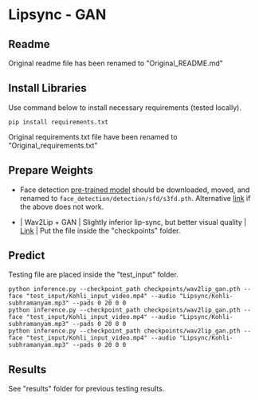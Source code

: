 # Lipsync - GAN

## Readme
Original readme file has been renamed to "Original_README.md"

## Install Libraries
Use command below to install necessary requirements (tested locally).
```
pip install requirements.txt
```

Original requirements.txt file have been renamed to "Original_requirements.txt"

## Prepare Weights
- Face detection [pre-trained model](https://www.adrianbulat.com/downloads/python-fan/s3fd-619a316812.pth) should be downloaded, moved, and renamed to `face_detection/detection/sfd/s3fd.pth`. Alternative [link](https://iiitaphyd-my.sharepoint.com/:u:/g/personal/prajwal_k_research_iiit_ac_in/EZsy6qWuivtDnANIG73iHjIBjMSoojcIV0NULXV-yiuiIg?e=qTasa8) if the above does not work.

- | Wav2Lip + GAN  | Slightly inferior lip-sync, but better visual quality | [Link](https://iiitaphyd-my.sharepoint.com/:u:/g/personal/radrabha_m_research_iiit_ac_in/EdjI7bZlgApMqsVoEUUXpLsBxqXbn5z8VTmoxp55YNDcIA?e=n9ljGW) | Put the file inside the "checkpoints" folder.



## Predict
Testing file are placed inside the "test_input" folder.
```
python inference.py --checkpoint_path checkpoints/wav2lip_gan.pth --face "test_input/Kohli_input_video.mp4" --audio "Lipsync/Kohli-subhramanyam.mp3" --pads 0 20 0 0    
python inference.py --checkpoint_path checkpoints/wav2lip_gan.pth --face "test_input/Kohli_input_video.mp4" --audio "Lipsync/Kohli-subhramanyam.mp3" --pads 0 20 0 0
python inference.py --checkpoint_path checkpoints/wav2lip_gan.pth --face "test_input/Kohli_input_video.mp4" --audio "Lipsync/Kohli-subhramanyam.mp3" --pads 0 20 0 0
```

## Results
See "results" folder for previous testing results.
